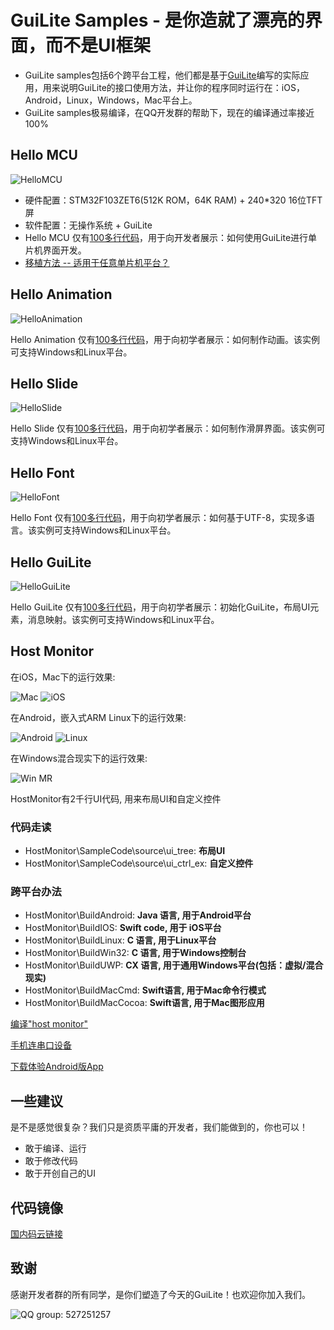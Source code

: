 # GuiLite Samples - 是你造就了漂亮的界面，而不是UI框架
- GuiLite samples包括6个跨平台工程，他们都是基于[GuiLite](https://github.com/idea4good/GuiLite)编写的实际应用，用来说明GuiLite的接口使用方法，并让你的程序同时运行在：iOS，Android，Linux，Windows，Mac平台上。
- GuiLite samples极易编译，在QQ开发群的帮助下，现在的编译通过率接近100%

## Hello MCU
![HelloMCU](HelloMCU.gif)
- 硬件配置：STM32F103ZET6(512K ROM，64K RAM) + 240*320 16位TFT屏
- 软件配置：无操作系统 + GuiLite
- Hello MCU 仅有[100多行代码](https://github.com/idea4good/GuiLiteSamples/blob/master/HelloMCU/UIcode/UIcode.cpp)，用于向开发者展示：如何使用GuiLite进行单片机界面开发。
- [移植方法 -- 适用于任意单片机平台？](HowToPorting.jpg)

## Hello Animation
![HelloAnimation](HelloAnimation.gif)

Hello Animation 仅有[100多行代码](https://github.com/idea4good/GuiLiteSamples/blob/master/HelloAnimation/UIcode/UIcode.cpp)，用于向初学者展示：如何制作动画。该实例可支持Windows和Linux平台。

## Hello Slide
![HelloSlide](HelloSlide.gif)

Hello Slide 仅有[100多行代码](https://github.com/idea4good/GuiLiteSamples/blob/master/HelloSlide/UIcode/UIcode.cpp)，用于向初学者展示：如何制作滑屏界面。该实例可支持Windows和Linux平台。

## Hello Font
![HelloFont](HelloFont.gif)

Hello Font 仅有[100多行代码](https://github.com/idea4good/GuiLiteSamples/blob/master/HelloFont/UIcode/UIcode.cpp)，用于向初学者展示：如何基于UTF-8，实现多语言。该实例可支持Windows和Linux平台。

## Hello GuiLite
![HelloGuiLite](HelloGuiLite.gif)

Hello GuiLite 仅有[100多行代码](https://github.com/idea4good/GuiLiteSamples/blob/master/HelloGuiLite/UIcode/helloGL.cpp)，用于向初学者展示：初始化GuiLite，布局UI元素，消息映射。该实例可支持Windows和Linux平台。

## Host Monitor
在iOS，Mac下的运行效果:

![Mac](Mac.gif) ![iOS](Ios.landscape.gif)

在Android，嵌入式ARM Linux下的运行效果:

![Android](Android.gif) ![Linux](Linux.gif)

在Windows混合现实下的运行效果:

![Win MR](WinMR.gif)

HostMonitor有2千行UI代码, 用来布局UI和自定义控件
### 代码走读
- HostMonitor\SampleCode\source\ui_tree: **布局UI**
- HostMonitor\SampleCode\source\ui_ctrl_ex: **自定义控件**

### 跨平台办法
- HostMonitor\BuildAndroid: **Java 语言, 用于Android平台**
- HostMonitor\BuildIOS: **Swift code, 用于 iOS平台**
- HostMonitor\BuildLinux: **C 语言, 用于Linux平台**
- HostMonitor\BuildWin32: **C 语言, 用于Windows控制台**
- HostMonitor\BuildUWP: **CX 语言, 用于通用Windows平台(包括：虚拟/混合现实)**
- HostMonitor\BuildMacCmd: **Swift语言, 用于Mac命令行模式**
- HostMonitor\BuildMacCocoa: **Swift语言, 用于Mac图形应用**

[编译"host monitor"](HostMonitor/README.md)

[手机连串口设备](Serial.md)

[下载体验Android版App](http://zhushou.360.cn/detail/index/soft_id/1754231)

## 一些建议
是不是感觉很复杂？我们只是资质平庸的开发者，我们能做到的，你也可以！
- 敢于编译、运行
- 敢于修改代码
- 敢于开创自己的UI

## 代码镜像
[国内码云链接](https://gitee.com/idea4good/GuiLiteSamples)

## 致谢
感谢开发者群的所有同学，是你们塑造了今天的GuiLite！也欢迎你加入我们。

![QQ group: 527251257](qq.group.jpg)
